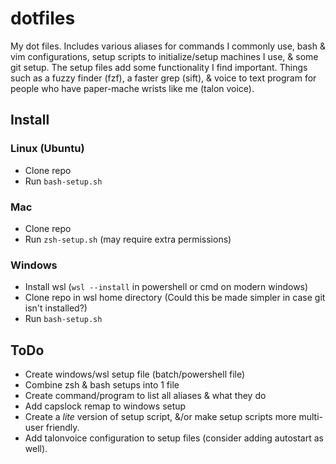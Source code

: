 # dotfiles
My dot files. Includes various aliases for commands I commonly use, bash & vim configurations, setup scripts to initialize/setup machines I use, & some git setup.
The setup files add some functionality I find important. Things such as a fuzzy finder (fzf), a faster grep (sift), & voice to text program for people who have paper-mache wrists like me (talon voice).

## Install
### Linux (Ubuntu)
  - Clone repo
  - Run `bash-setup.sh`

### Mac
  - Clone repo
  - Run `zsh-setup.sh` (may require extra permissions)

### Windows
  - Install wsl (`wsl --install` in powershell or cmd on modern windows)
  - Clone repo in wsl home directory (Could this be made simpler in case git isn't installed?)
  - Run `bash-setup.sh`

## ToDo
 - Create windows/wsl setup file (batch/powershell file)
 - Combine zsh & bash setups into 1 file
 - Create command/program to list all aliases & what they do
 - Add capslock remap to windows setup
 - Create a *lite* version of setup script, &/or make setup scripts more multi-user friendly.
 - Add talonvoice configuration to setup files (consider adding autostart as well).
